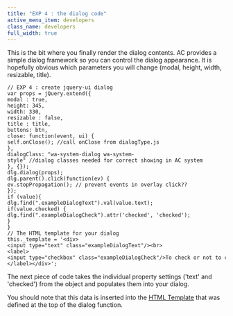 ```yaml
---
title: "EXP 4 : the dialog code"
active_menu_item: developers
class_name: developers
full_width: true
---
```



This is the bit where you finally render the dialog contents. AC provides a simple dialog framework so you can control the dialog appearance. It is hopefully obvious which parameters you will change (modal, height, width, resizable, title).

    // EXP 4 : create jquery-ui dialog
    var props = jQuery.extend({
    modal : true,
    height: 345,
    width: 330,
    resizable : false,
    title : title,
    buttons: btn,
    close: function(event, ui) {
    self.onClose(); //call onClose from dialogType.js
    },
    dialogClass: "wa-system-dialog wa-system-style" //dialog classes needed for correct showing in AC system
    }, {});
    dlg.dialog(props);
    dlg.parent().click(function(ev) {
    ev.stopPropagation(); // prevent events in overlay click??
    });
    if (value){
    dlg.find(".exampleDialogText").val(value.text);
    if(value.checked) {
    dlg.find(".exampleDialogCheck").attr('checked', 'checked');
    }
    }
    // The HTML template for your dialog
    this._template = '<div>
    <input type="text" class="exampleDialogText"/><br>
    <label><input type="checkbox" class="exampleDialogCheck"/>To check or not to check ?</label></div>';
   

The next piece of code takes the individual property settings ('text' and 'checked') from the object and populates them into your dialog.

You should note that this data is inserted into the [HTML Template](the-html-template) that was defined at the top of the dialog function.

